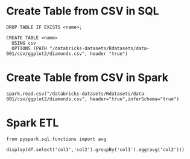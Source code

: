 # Create Table from CSV in SQL

```
DROP TABLE IF EXISTS <name>;

CREATE TABLE <name>
  USING csv
  OPTIONS (PATH "/databricks-datasets/Rdatasets/data-001/csv/ggplot2/diamonds.csv", header "true")
```

# Create Table from CSV in Spark
```
spark.read.csv("/databricks-datasets/Rdatasets/data-001/csv/ggplot2/diamonds.csv", header="true",inferSchema="true")
```

# Spark ETL

```
from pyspark.sql.functions import avg

display(df.select('col1','col2').groupBy('col1').agg(avg('col2')))
```
